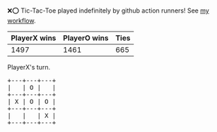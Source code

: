 :x::o: Tic-Tac-Toe played indefinitely by github action runners! See [my workflow](.github/workflows/play.yaml).

|PlayerX wins|PlayerO wins|Ties|
|-|-|-|
|1497|1461|665|

PlayerX's turn.

<pre>
+---+---+---+
|   | O |   |
+---+---+---+
| X | O | O |
+---+---+---+
|   |   | X |
+---+---+---+
</pre>